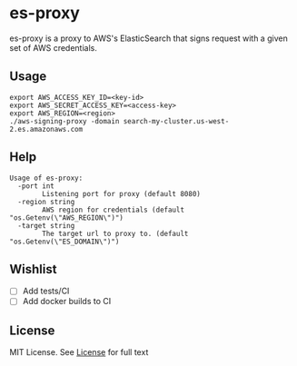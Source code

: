 # es-proxy

es-proxy is a proxy to AWS's ElasticSearch that signs request with a given set of AWS credentials.

## Usage

```
export AWS_ACCESS_KEY_ID=<key-id>
export AWS_SECRET_ACCESS_KEY=<access-key>
export AWS_REGION=<region>
./aws-signing-proxy -domain search-my-cluster.us-west-2.es.amazonaws.com
```

## Help

```
Usage of es-proxy:
  -port int
        Listening port for proxy (default 8080)
  -region string
        AWS region for credentials (default "os.Getenv(\"AWS_REGION\")")
  -target string
        The target url to proxy to. (default "os.Getenv(\"ES_DOMAIN\")")
```

## Wishlist

- [ ] Add tests/CI
- [ ] Add docker builds to CI

## License
MIT License. See [License](/LICENSE) for full text
